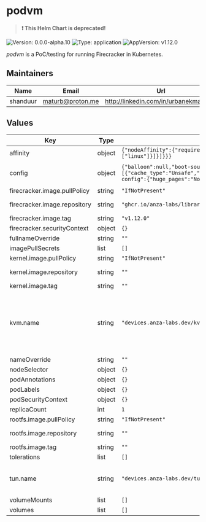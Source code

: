 # podvm

> **:exclamation: This Helm Chart is deprecated!**

![Version: 0.0.0-alpha.10](https://img.shields.io/badge/Version-0.0.0--alpha.10-informational?style=flat) ![Type: application](https://img.shields.io/badge/Type-application-informational?style=flat) ![AppVersion: v1.12.0](https://img.shields.io/badge/AppVersion-v1.12.0-informational?style=flat)

_podvm_ is a PoC/testing for running Firecracker in Kubernetes.

## Maintainers

| Name | Email | Url |
| ---- | ------ | --- |
| shanduur | <maturb@proton.me> | <http://linkedin.com/in/urbanekmateusz> |

## Values

| Key | Type | Default | Description |
|-----|------|---------|-------------|
| affinity | object | `{"nodeAffinity":{"requiredDuringSchedulingIgnoredDuringExecution":{"nodeSelectorTerms":[{"matchExpressions":[{"key":"kubernetes.io/arch","operator":"In","values":["amd64","arm64"]},{"key":"kubernetes.io/os","operator":"In","values":["linux"]}]}]}}}` | Affinity settings for the pods. |
| config | object | `{"balloon":null,"boot-source":{"boot_args":"console=ttyS0 reboot=k panic=1 pci=off","initrd_path":null,"kernel_image_path":"/mnt/kernel/vmlinux.bin"},"cpu-config":null,"drives":[{"cache_type":"Unsafe","drive_id":"rootfs","io_engine":"Sync","is_read_only":false,"is_root_device":true,"partuuid":null,"path_on_host":"/mnt/rootfs/bionic.rootfs.ext4","rate_limiter":null,"socket":null}],"entropy":null,"logger":null,"machine-config":{"huge_pages":"None","mem_size_mib":1024,"smt":false,"track_dirty_pages":false,"vcpu_count":2},"metrics":null,"mmds-config":null,"network-interfaces":[],"vsock":null}` | Firecracker configuration, in YAML format. It requires at least one drive, and first drive MUST BE a rootfs drive. |
| firecracker.image.pullPolicy | string | `"IfNotPresent"` | Image pull policy. |
| firecracker.image.repository | string | `"ghcr.io/anza-labs/library/firecracker"` | Registry and repository for the podvm image. |
| firecracker.image.tag | string | `"v1.12.0"` | Tag for the image. |
| firecracker.securityContext | object | `{}` |  |
| fullnameOverride | string | `""` | Override for the full name. |
| imagePullSecrets | list | `[]` | Secrets for pulling images. |
| kernel.image.pullPolicy | string | `"IfNotPresent"` | Image pull policy. |
| kernel.image.repository | string | `""` | Registry and repository for the kernel image. |
| kernel.image.tag | string | `""` | Tag for the image. |
| kvm.name | string | `"devices.anza-labs.dev/kvm"` | Name of the KVM device requested. Should be one of: `"devices.kubevirt.io/kvm"` when using https://github.com/kubevirt/kubernetes-device-plugins, `"devices.anza-labs.dev/kvm"` when using https://github.com/anza-labs/kubelet-device-plugins. |
| nameOverride | string | `""` | Override for the name. |
| nodeSelector | object | `{}` | Node selector for the pods. |
| podAnnotations | object | `{}` | Annotations to be added to the pods. |
| podLabels | object | `{}` | Labels to be added to the pods. |
| podSecurityContext | object | `{}` |  |
| replicaCount | int | `1` | Number of replicas for the deployment. |
| rootfs.image.pullPolicy | string | `"IfNotPresent"` | Image pull policy. |
| rootfs.image.repository | string | `""` | Registry and repository for the rootfs image. |
| rootfs.image.tag | string | `""` | Tag for the image. |
| tolerations | list | `[]` | Tolerations for the pods. |
| tun.name | string | `"devices.anza-labs.dev/tun"` | Name of the TUN device requested. `"devices.anza-labs.dev/tun"` when using https://github.com/anza-labs/kubelet-device-plugins. |
| volumeMounts | list | `[]` | Additional volumeMounts. |
| volumes | list | `[]` | Additional volumes. |

